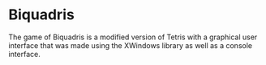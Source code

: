 # Biquadris
The game of Biquadris is a modified version of Tetris with a graphical user interface that was made using the XWindows library as well as a console interface.
